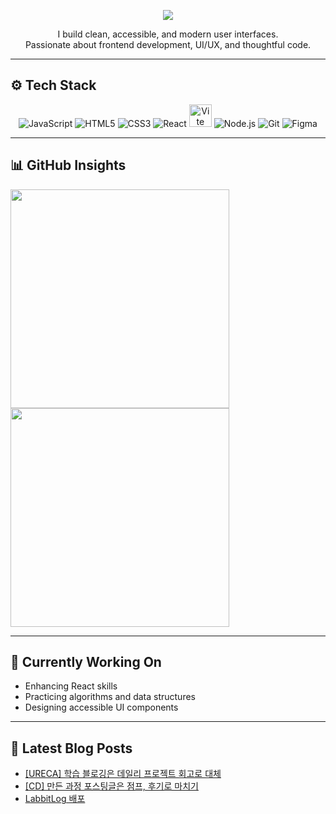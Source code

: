 
<!-- 타이핑 효과 -->
<p align="center">
  <img src="https://readme-typing-svg.demolab.com?font=Fira+Code&size=22&pause=1200&color=FBA12F&center=true&vCenter=true&width=500&lines=Hi+there%2C+I'm+Yang+Sehyun!;Frontend+Developer+in+Progress;Clean+UI%2C+Clear+Logic;Slow+and+Steady+Growth" />
</p>

<!-- 소개 -->
<p align="center">
  I build clean, accessible, and modern user interfaces.<br/>
  Passionate about frontend development, UI/UX, and thoughtful code.
</p>

---

## ⚙️ Tech Stack

<p align="center">
  <img src="https://img.icons8.com/color/36/javascript.png" alt="JavaScript" title="JavaScript"/>
  <img src="https://img.icons8.com/color/36/html-5--v1.png" alt="HTML5" title="HTML5"/>
  <img src="https://img.icons8.com/color/36/css3.png" alt="CSS3" title="CSS3"/>
  <img src="https://img.icons8.com/officel/36/react.png" alt="React" title="React"/>
  <img src="https://vitejs.dev/logo.svg" alt ="Vite" title="Vite" width="36" height="36"/>
  <img src="https://img.icons8.com/fluency/36/node-js.png" alt="Node.js" title="Node.js"/>
  <img src="https://img.icons8.com/color/36/git.png" alt="Git" title="Git"/>
  <img src="https://img.icons8.com/color/36/figma--v1.png" alt="Figma" title="Figma"/>
</p>

---

## 📊 GitHub Insights

<p align="left">
  <img src="https://github-readme-stats.vercel.app/api?username=yshls&show_icons=true&theme=slateorange&hide_border=true&count_private=true&include_all_commits=true&custom_title=My%20GitHub%20Stats" width="350" />
   <img src="https://github-readme-stats.vercel.app/api/top-langs/?username=yshls&layout=compact&theme=slateorange&hide_border=true" width="350" />
</p> 

---

## 🚀 Currently Working On

- Enhancing React skills  
- Practicing algorithms and data structures  
- Designing accessible UI components  

---

## 📕 Latest Blog Posts
<ul><li><a href='https://recordoftheday.tistory.com/entry/URECA-3%EB%B2%88%EC%A7%B8-%ED%94%84%EB%A1%9C%EC%A0%9D%ED%8A%B8' target='_blank'>[URECA] 학습 블로깅은 데일리 프로젝트 회고로 대체</a></li><li><a href='https://recordoftheday.tistory.com/entry/CD-%EB%A7%8C%EB%93%A0-%EA%B3%BC%EC%A0%95-%ED%8F%AC%EC%8A%A4%ED%8C%85%EA%B8%80%EC%9D%80-%EC%A0%90%ED%94%84-%ED%9B%84%EA%B8%B0%EB%A1%9C-%EB%A7%88%EC%B9%98%EA%B8%B0' target='_blank'>[CD] 만든 과정 포스팅글은 점프, 후기로 마치기</a></li><li><a href='https://recordoftheday.tistory.com/entry/LabbitLog-%EB%B0%B0%ED%8F%AC' target='_blank'>LabbitLog 배포</a></li></ul>